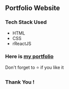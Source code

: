 ## Portfolio Website
 
<h3>Tech Stack Used</h3>
 <ul>
 <li>HTML</li>
 <li>CSS</li>
 <li>rReactJS</li>
 </ul>
 
<h3>Here is <a href="https://prachi-gore-portfolio.netlify.app/">my portfolio</a></h3>
<p>Don't forget to ⭐ if you like it</p>

<h3>Thank You !</h3>
<br>

    
